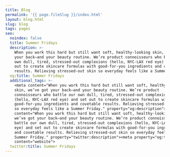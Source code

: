 ```yaml
---
title: Blog
permalink: '{{ page.fileSlug }}/index.html'
layout: blog.html
slug: blog
tags: pages
seo:
  noindex: false
  title: Summer Fridays
  description: >-
    When you work this hard but still want soft, healthy-looking skin, we’ve got
    your back—and your beauty routine. We’re product connoisseurs who battle our
    own dull, tired, stressed-out complexions (hello, NYC-LAX red eye) and set
    out to create skincare formulas with good-for-you ingredients and covetable
    results. Relieving stressed-out skin so everyday feels like a Summer Friday.
  og:title: Summer Fridays
  additional_tags: >-
    <meta content="When you work this hard but still want soft, healthy-looking
    skin, we’ve got your back—and your beauty routine. We’re product
    connoisseurs who battle our own dull, tired, stressed-out complexions
    (hello, NYC-LAX red eye) and set out to create skincare formulas with
    good-for-you ingredients and covetable results. Relieving stressed-out skin
    so everyday feels like a Summer Friday." property="og:description"><meta
    content="When you work this hard but still want soft, healthy-looking skin,
    we’ve got your back—and your beauty routine. We’re product connoisseurs who
    battle our own dull, tired, stressed-out complexions (hello, NYC-LAX red
    eye) and set out to create skincare formulas with good-for-you ingredients
    and covetable results. Relieving stressed-out skin so everyday feels like a
    Summer Friday." property="twitter:description"><meta property="og:type"
    content="website">
  twitter:title: Summer Fridays
---
```



